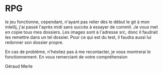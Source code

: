# RPG

le jeu fonctionne, cependant, n'ayant pas relier dès le début le git à mon intellij, j'ai passé l'après midi sans succès à essayer de commit. Je vous met en copie tous mes dossiers. Les images sont à l'adresse src, donc il faudrait les remettre dans un tel dossier.
Pour ce qui est du test, il faudra aussi lui redonner son dossier propre.

En cas de problème, n'hésitez pas à me recontacter, je vous montrerai le fonctionnement. 
En vous remerciant de votre compréhension

Géraud Merle
